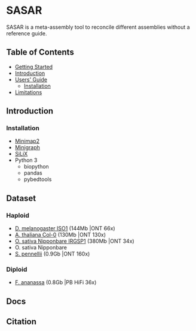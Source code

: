 # SASAR 

SASAR is a meta-assembly tool to reconcile different assemblies without a reference guide. 

## Table of Contents

- [Getting Started](#started)
- [Introduction](#intro)
- [Users' Guide](#uguide)
  - [Installation](#install)
- [Limitations](#limit)

## <a name="intro"></a>Introduction

### <a name="install"></a>Installation

- [Minimap2](https://github.com/lh3/minimap2)
- [Minigraph](https://github.com/lh3/minigraph)
- [SiLiX](http://lbbe.univ-lyon1.fr/-SiLiX-?lang=en)
- Python 3 
    - biopython
    - pandas
    - pybedtools 

## Dataset 
### Haploid
- [D. melanogaster ISO1](https://www.ncbi.nlm.nih.gov/sra/SRX3676783) (144Mb |ONT 66x)
- [A. thaliana Col-0](https://www.ebi.ac.uk/ena/browser/view/PRJEB34954) (130Mb |ONT 130x)
- [O. sativa Nipponbare IRGSP1](https://www.ebi.ac.uk/ena/browser/view/PRJEB34954) (380Mb |ONT 34x)
- O. sativa Nipponbare
- [S. pennellii](https://plabipd.de/portal/solanum-pennellii) (0.9Gb |ONT 160x)

### Diploid
- [F. ananassa](https://www.ncbi.nlm.nih.gov/sra/?term=SRR11606867) (0.8Gb	|PB HiFi 36x)

## Docs
## Citation
